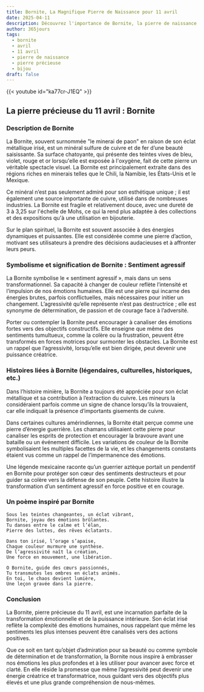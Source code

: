 ```yaml
---
title: Bornite, La Magnifique Pierre de Naissance pour 11 avril
date: 2025-04-11
description: Découvrez l'importance de Bornite, la pierre de naissance du 11 avril qui symbolise Sentiment agressif. Laissez sa beauté et sa signification illuminer votre journée.
author: 365jours
tags:
  - bornite
  - avril
  - 11 avril
  - pierre de naissance
  - pierre précieuse
  - bijou
draft: false
---
```


{{< youtube id="ka77cr-J1EQ" >}}

## La pierre précieuse du 11 avril : Bornite

### Description de Bornite

La Bornite, souvent surnommée "le minerai de paon" en raison de son éclat métallique irisé, est un minéral sulfure de cuivre et de fer d’une beauté saisissante. Sa surface chatoyante, qui présente des teintes vives de bleu, violet, rouge et or lorsqu'elle est exposée à l'oxygène, fait de cette pierre un véritable spectacle visuel. La Bornite est principalement extraite dans des régions riches en minerais telles que le Chili, la Namibie, les États-Unis et le Mexique.

Ce minéral n’est pas seulement admiré pour son esthétique unique ; il est également une source importante de cuivre, utilisé dans de nombreuses industries. La Bornite est fragile et relativement douce, avec une dureté de 3 à 3,25 sur l'échelle de Mohs, ce qui la rend plus adaptée à des collections et des expositions qu'à une utilisation en bijouterie.

Sur le plan spirituel, la Bornite est souvent associée à des énergies dynamiques et puissantes. Elle est considérée comme une pierre d’action, motivant ses utilisateurs à prendre des décisions audacieuses et à affronter leurs peurs.

### Symbolisme et signification de Bornite : Sentiment agressif

La Bornite symbolise le « sentiment agressif », mais dans un sens transformationnel. Sa capacité à changer de couleur reflète l’intensité et l’impulsion de nos émotions humaines. Elle est une pierre qui incarne des énergies brutes, parfois conflictuelles, mais nécessaires pour initier un changement. L’agressivité qu’elle représente n’est pas destructrice ; elle est synonyme de détermination, de passion et de courage face à l’adversité.

Porter ou contempler la Bornite peut encourager à canaliser des émotions fortes vers des objectifs constructifs. Elle enseigne que même des sentiments tumultueux, comme la colère ou la frustration, peuvent être transformés en forces motrices pour surmonter les obstacles. La Bornite est un rappel que l’agressivité, lorsqu’elle est bien dirigée, peut devenir une puissance créatrice.

### Histoires liées à Bornite (légendaires, culturelles, historiques, etc.)

Dans l’histoire minière, la Bornite a toujours été appréciée pour son éclat métallique et sa contribution à l’extraction du cuivre. Les mineurs la considéraient parfois comme un signe de chance lorsqu’ils la trouvaient, car elle indiquait la présence d’importants gisements de cuivre.

Dans certaines cultures amérindiennes, la Bornite était perçue comme une pierre d’énergie guerrière. Les chamans utilisaient cette pierre pour canaliser les esprits de protection et encourager la bravoure avant une bataille ou un événement difficile. Les variations de couleur de la Bornite symbolisaient les multiples facettes de la vie, et les changements constants étaient vus comme un rappel de l’impermanence des émotions.

Une légende mexicaine raconte qu’un guerrier aztèque portait un pendentif en Bornite pour protéger son cœur des sentiments destructeurs et pour guider sa colère vers la défense de son peuple. Cette histoire illustre la transformation d’un sentiment agressif en force positive et en courage.

### Un poème inspiré par Bornite

```
Sous les teintes changeantes, un éclat vibrant,  
Bornite, joyau des émotions brûlantes.  
Tu danses entre le calme et l’élan,  
Pierre des luttes, des rêves éclatants.  

Dans ton irisé, l’orage s’apaise,  
Chaque couleur murmure une synthèse.  
De l’agressivité naît la création,  
Une force en mouvement, une libération.  

O Bornite, guide des cœurs passionnés,  
Tu transmutes les ombres en éclats animés.  
En toi, le chaos devient lumière,  
Une leçon gravée dans la pierre.  
```

### Conclusion

La Bornite, pierre précieuse du 11 avril, est une incarnation parfaite de la transformation émotionnelle et de la puissance intérieure. Son éclat irisé reflète la complexité des émotions humaines, nous rappelant que même les sentiments les plus intenses peuvent être canalisés vers des actions positives.

Que ce soit en tant qu’objet d’admiration pour sa beauté ou comme symbole de détermination et de transformation, la Bornite nous inspire à embrasser nos émotions les plus profondes et à les utiliser pour avancer avec force et clarté. En elle réside la promesse que même l’agressivité peut devenir une énergie créatrice et transformatrice, nous guidant vers des objectifs plus élevés et une plus grande compréhension de nous-mêmes.